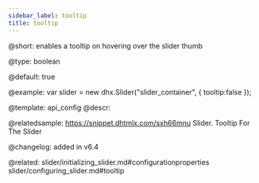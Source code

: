 ```yaml
---
sidebar_label: tooltip
title: tooltip
---          
```


@short: enables a tooltip on hovering over the slider thumb



@type: boolean

@default: true

@example: 
var slider = new dhx.Slider("slider_container", { 
    tooltip:false
});


@template:	api_config
@descr: 



@relatedsample: https://snippet.dhtmlx.com/sxh66mnu	Slider. Tooltip For The Slider

@changelog: added in v6.4

@related: slider/initializing_slider.md#configurationproperties
slider/configuring_slider.md#tooltip